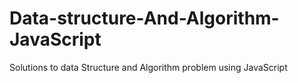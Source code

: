 # Data-structure-And-Algorithm-JavaScript
Solutions to data Structure and Algorithm problem using JavaScript
